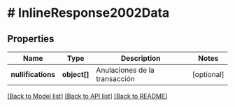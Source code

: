 # # InlineResponse2002Data

## Properties

Name | Type | Description | Notes
------------ | ------------- | ------------- | -------------
**nullifications** | **object[]** | Anulaciones de la transacción | [optional] 

[[Back to Model list]](../../README.md#documentation-for-models) [[Back to API list]](../../README.md#documentation-for-api-endpoints) [[Back to README]](../../README.md)


